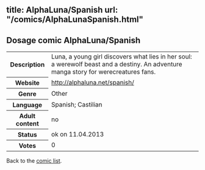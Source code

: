title: AlphaLuna/Spanish
url: "/comics/AlphaLunaSpanish.html"
---
Dosage comic AlphaLuna/Spanish
-----------------------------------------

<table class="comicinfo">
<tr>
<th>Description</th><td>Luna, a young girl discovers what lies in her soul: a werewolf beast and a destiny. An adventure manga story for werecreatures fans.</td>
</tr>
<tr>
<th>Website</th><td><a href="http://alphaluna.net/spanish/">http://alphaluna.net/spanish/</a></td>
</tr>
<tr>
<th>Genre</th><td>Other</td>
</tr>
<tr>
<th>Language</th><td>Spanish; Castilian</td>
</tr>
<tr>
<th>Adult content</th><td>no</td>
</tr>
<tr>
<th>Status</th><td>ok on 11.04.2013</td>
</tr>
<tr>
<th>Votes</th><td>0</div></td>
</tr>
</table>

Back to the [comic list](../comic-index.html).
